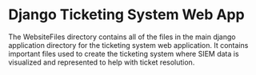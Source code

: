 # Django Ticketing System Web App

The WebsiteFiles directory contains all of the files in the main django application directory for the ticketing system web application.
It contains important files used to create the ticketing system where SIEM data is visualized and represented to help with ticket resolution.
